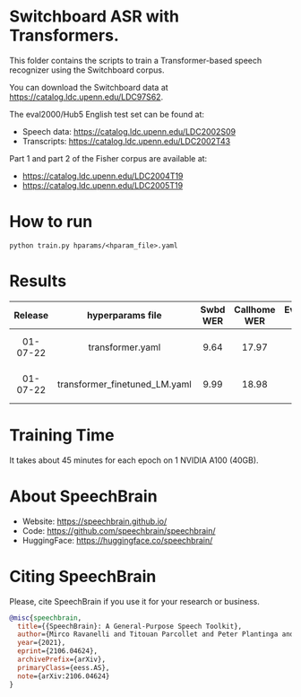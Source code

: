# Switchboard ASR with Transformers.
This folder contains the scripts to train a Transformer-based speech recognizer
using the Switchboard corpus.

You can download the Switchboard data at https://catalog.ldc.upenn.edu/LDC97S62.

The eval2000/Hub5 English test set can be found at:
- Speech data: https://catalog.ldc.upenn.edu/LDC2002S09
- Transcripts: https://catalog.ldc.upenn.edu/LDC2002T43

Part 1 and part 2 of the Fisher corpus are available at:
- https://catalog.ldc.upenn.edu/LDC2004T19
- https://catalog.ldc.upenn.edu/LDC2005T19


# How to run
`python train.py hparams/<hparam_file>.yaml`

# Results

| Release | hyperparams file | Swbd WER | Callhome WER | Eval2000 WER | HuggingFace link | Model link | GPUs | Comment
|:-------------:|:---------------------------:| :-----:| :-----:| :-----:| :-----:| :-----:| :--------:|:--------:|
| 01-07-22 | transformer.yaml| 9.64 | 17.97 | 13.99  | n.a. | n.a. | 1xA100 40GB | This model uses an LM trained on Swbd+Fisher data (see ../../LM/hparams/transformer.yaml)|
| 01-07-22 | transformer_finetuned_LM.yaml| 9.99 | 18.98 | 14.58  | n.a. | n.a. | 1xA100 40GB | This model uses the LibriSpeech LM but finetuned on Swbd+Fisher data (see ../../LM/hparams/transformer_finetune.yaml)|


# Training Time
It takes about 45 minutes for each epoch on 1 NVIDIA A100 (40GB).


# **About SpeechBrain**
- Website: https://speechbrain.github.io/
- Code: https://github.com/speechbrain/speechbrain/
- HuggingFace: https://huggingface.co/speechbrain/


# **Citing SpeechBrain**
Please, cite SpeechBrain if you use it for your research or business.

```bibtex
@misc{speechbrain,
  title={{SpeechBrain}: A General-Purpose Speech Toolkit},
  author={Mirco Ravanelli and Titouan Parcollet and Peter Plantinga and Aku Rouhe and Samuele Cornell and Loren Lugosch and Cem Subakan and Nauman Dawalatabad and Abdelwahab Heba and Jianyuan Zhong and Ju-Chieh Chou and Sung-Lin Yeh and Szu-Wei Fu and Chien-Feng Liao and Elena Rastorgueva and François Grondin and William Aris and Hwidong Na and Yan Gao and Renato De Mori and Yoshua Bengio},
  year={2021},
  eprint={2106.04624},
  archivePrefix={arXiv},
  primaryClass={eess.AS},
  note={arXiv:2106.04624}
}
```
